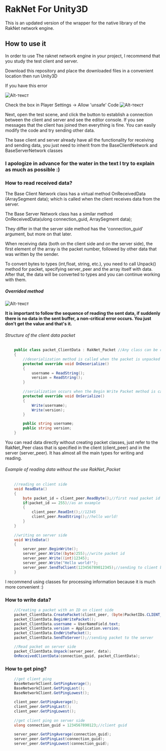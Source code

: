 # RakNet For Unity3D
This is an updated version of the wrapper for the native library of the RakNet network engine.

## How to use it
In order to use The raknet network engine in your project, I recommend that you study the test client and server.

Download this repository and place the downloaded files in a convenient location then run Unity3D

If you have this error

![Alt-текст](https://i.imgur.com/hPcyZQu.png "Error on compiling")

Check the box in Player Settings -> Allow 'unsafe' Code
![Alt-текст](https://i.imgur.com/1kPPo5S.png "Fixing error")

Next, open the test scene, and click the button to establish a connection between the client and server and see the editor console. If you see messages that the client has joined then everything is fine. You can easily modify the code and try sending other data.

The base client and server already have all the functionality for receiving and sending data, you just need to inherit from the BaseClientNetwork and BaseServerNetwork classes

### I apologize in advance for the water in the text I try to explain as much as possible :)

### How to read received data?

The Base Client Network class has a virtual method OnReceivedData (ArraySegment<byte> data); which is called when the client receives data from the server.

The Base Server Network class has a similar method OnReceivedData(ulong connection_guid, ArraySegment<byte> data);

They differ in that the server side method has the 'connection_guid' argument, but more on that later.

When receiving data (both on the client side and on the server side), the first element of the array is the packet number, followed by other data that was written by the sender.

To convert bytes to types (int,float, string, etc.), you need to call Unpack() method for packet, specifying server_peer and the array itself with data. After that, the data will be converted to types and you can continue working with them.

##### Overrided method
![Alt-текст](https://i.imgur.com/ICp14Hg.png "Method")

**It is important to follow the sequence of reading the sent data, if suddenly there is no data in the sent buffer, a non-critical error occurs. You just don't get the value and that's it.**
###### Structure of the client data packet
```csharp
    public class packet_ClientData : RakNet_Packet //Any class can be converted to a packet, the main thing is just to inherit from the RakNet_Packet class
    {
        //deserialization method is called when the packet is unpacked (see the screenshot above), here we convert bytes to types (float, int, string, etc.)
        protected override void OnDeserialize()
        {
            username = ReadString();
            version = ReadString();
        }
        
        //serialization occurs when the Begin Write Packet method is called (more on this later)
        protected override void OnSerialize()
        {
            Write(username);
            Write(version);
        }

        public string username;
        public string version;
    }
```

You can read data directly without creating packet classes, just refer to the RakNet_Peer class that is specified in the client (client_peer) and in the server (server_peer). It has almost all the main types for writing and reading.

###### Example of reading data without the use RakNet_Packet

```csharp
    //reading on client side
    void ReadData()
    {
        byte packet_id = client_peer.ReadByte();//first read packet id
        if(packet_id == 255)//as an example
        {
            client_peer.ReadInt();//12345
            client_peer.ReadString();//hello world!
        }
    }
    
    //writing on server side
    void WriteData()
    {
        server_peer.BeginWrite();
        server_peer.Write((byte)255);//write packet id
        server_peer.Write((int)12345);
        server_peer.Write("Hello world!");
        server_peer.SendToClient(123456789012345);//sending to client by guid
    }
```

I recommend using classes for processing information because it is much more convenient :)


### How to write data?

```csharp
    //Creating a packet with an ID on client side
    packet_ClientData.CreatePacket(client_peer, (byte)PacketIDs.CLIENT_DATA);
    packet_ClientData.BeginWritePacket();
    packet_ClientData.username = UserNameField.text;
    packet_ClientData.version = Application.version;
    packet_ClientData.EndWritePacket();
    packet_ClientData.SendToServer();//sending packet to the server

    //Read packet on server side
    packet_ClientData.Unpack(server_peer, data);
    OnReceivedClientData(connection_guid, packet_ClientData);
```

### How to get ping?

```csharp
    //get client ping
    BaseNetworkClient.GetPingAverage();
    BaseNetworkClient.GetPingLast();
    BaseNetworkClient.GetPingLowest();
    
    client_peer.GetPingAverage();
    client_peer.GetPingLast();
    client_peer.GetPingLowest();
    
    //get client ping on server side
    ulong connection_guid = 1234567890123;//client guid
    
    server_peer.GetPingAverage(connection_guid);
    server_peer.GetPingLast(connection_guid);
    server_peer.GetPingLowest(connection_guid);

```
